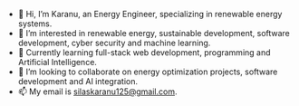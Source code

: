 - 👋 Hi, I’m Karanu, an Energy Engineer, specializing in renewable energy systems.
- 👀 I’m interested in renewable energy, sustainable development, software development, cyber security and machine learning.
- 🌱 Currently learning full-stack web development, programming and Artificial Intelligence.
- 💞️ I’m looking to collaborate on energy optimization projects, software development and AI integration.
- 📫 My email is silaskaranu125@gmail.com.


<!---
thekaranu/thekaranu is a ✨ special ✨ repository because its `README.md` (this file) appears on your GitHub profile.
You can click the Preview link to take a look at your changes.
--->
